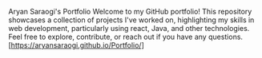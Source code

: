 Aryan Saraogi's Portfolio
Welcome to my GitHub portfolio! This repository showcases a collection of projects I've worked on, highlighting my skills in web development, particularly using react, Java, and other technologies. Feel free to explore, contribute, or reach out if you have any questions. 
[https://aryansaraogi.github.io/Portfolio/]
